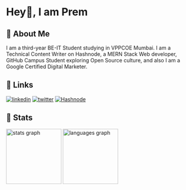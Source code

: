 <h1>Hey👋, I am Prem </h1>


## 🚀 About Me
I am a third-year BE-IT Student studying in VPPCOE Mumbai. I am a Technical Content Writer on Hashnode, a MERN Stack Web developer, GitHub Campus Student exploring Open Source culture, and also I am a Google Certified Digital Marketer.


## 🔗 Links
[![linkedin](https://img.shields.io/badge/linkedin-0A66C2?style=for-the-badge&logo=linkedin&logoColor=white)](https://www.linkedin.com/in/prem-shinde-781524226/)
[![twitter](https://img.shields.io/badge/twitter-1DA1F2?style=for-the-badge&logo=twitter&logoColor=white)](https://twitter.com/Prem_twt)
[![Hashnode](https://img.shields.io/badge/Hashnode-2962FF?style=for-the-badge&logo=hashnode&logoColor=white)](https://hashnode.com/@shindeprem)

## 📌 Stats
<div align="left">
  <img src="https://github-readme-stats.vercel.app/api?username=shindeprem&hide_title=false&hide_title=false&hide_rank=false&show_icons=true&theme=merko" height="150"       alt="stats graph" />
  <img src="https://github-readme-stats.vercel.app/api/top-langs?username=shindeprem&locale=en&hide_title=false&layout=compact&card_width=320&langs_count=5&theme=dracula&hide_border=false&order=2"  height="150"       alt="languages graph" />
</div>
